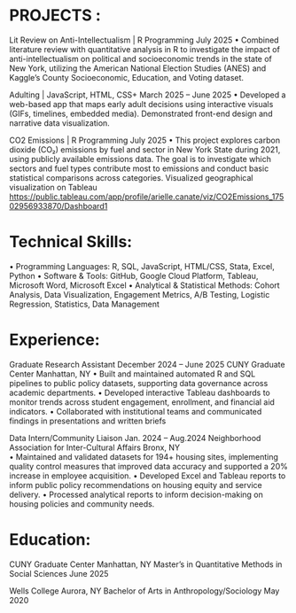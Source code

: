 # PROJECTS :
Lit Review on Anti-Intellectualism | R Programming                                                                                       July 2025
•	Combined literature review with quantitative analysis in R to investigate the impact of anti-intellectualism on political and socioeconomic trends in the state of New York, utilizing the American National Election Studies (ANES) and Kaggle’s County Socioeconomic, Education, and Voting dataset. 

Adulting | JavaScript, HTML, CSS+                                                                                                     March 2025 – June 2025
• Developed a web-based app that maps early adult decisions using interactive visuals (GIFs, timelines, embedded media). Demonstrated front-end design and narrative data visualization.

CO2 Emissions | R Programming                                                                                                              July 2025
• This project explores carbon dioxide (CO₂) emissions by fuel and sector in New York State during 2021, using publicly available emissions data. The goal is to investigate which sectors and fuel types contribute most to emissions and conduct basic statistical comparisons across categories. Visualized geographical visualization on Tableau https://public.tableau.com/app/profile/arielle.canate/viz/CO2Emissions_17502956933870/Dashboard1

# Technical Skills:  
•	Programming Languages: R, SQL, JavaScript, HTML/CSS, Stata, Excel, Python
•	Software & Tools: GitHub, Google Cloud Platform, Tableau, Microsoft Word, Microsoft Excel
•	Analytical & Statistical Methods: Cohort Analysis, Data Visualization, Engagement Metrics, A/B Testing, Logistic Regression, Statistics, Data Management 

# Experience:
Graduate Research Assistant	December                                                                                                  2024 – June 2025
	  CUNY Graduate Center	Manhattan, NY
•	Built and maintained automated R and SQL pipelines to public policy datasets, supporting data governance across academic departments.
•	Developed interactive Tableau dashboards to monitor trends across student engagement, enrollment, and financial aid indicators. 
•	Collaborated with institutional teams and communicated findings in presentations and written briefs 

Data Intern/Community Liaison                                                                                                        Jan. 2024 – Aug.2024
     Neighborhood Association for Inter-Cultural Affairs                                                                           Bronx, NY                                
•	Maintained and validated datasets for 194+ housing sites, implementing quality control measures that improved data accuracy and supported a 20% increase in employee acquisition.
•	Developed Excel and Tableau reports to inform public policy recommendations on housing equity and service delivery. 
•	Processed analytical reports to inform decision-making on housing policies and community needs.

# Education:
CUNY Graduate Center			                                                                                                            Manhattan, NY
Master’s in Quantitative Methods in Social Sciences			                                                                                 June 2025

Wells College			                                                                                                                      Aurora, NY
Bachelor of Arts in Anthropology/Sociology                                                                                                May 2020
		                                               


